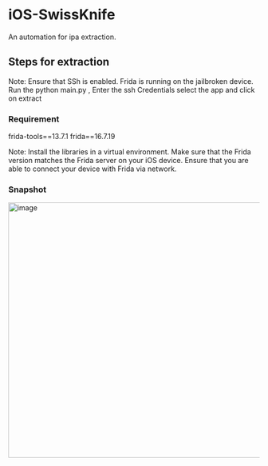 # iOS-SwissKnife
An automation for ipa extraction.

## Steps for extraction
Note: Ensure that SSh  is enabled. Frida is running on the jailbroken device. 
Run the python main.py , Enter the ssh Credentials select the app and click on extract

### Requirement
frida-tools==13.7.1 
frida==16.7.19 

Note: Install the libraries in a virtual environment. Make sure that the Frida version matches the Frida server on your iOS device. Ensure that you are able to connect your device with Frida via network.

### Snapshot 

<img width="959" height="511" alt="image" src="https://github.com/user-attachments/assets/43d37100-01a1-4a0b-a645-b819a754dc00" />

